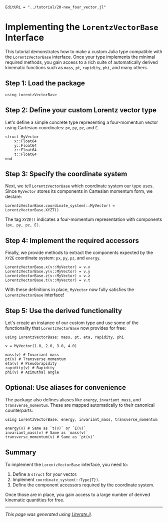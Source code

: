 ```@meta
EditURL = "../tutorial/20-new_four_vector.jl"
```

# Implementing the `LorentzVectorBase` Interface

This tutorial demonstrates how to make a custom Julia type compatible with the
`LorentzVectorBase` interface. Once your type implements the minimal required
methods, you gain access to a rich suite of automatically derived kinematic
functions such as `mass`, `pt`, `rapidity`, `phi`, and many others.

## Step 1: Load the package

````@example 20-new_four_vector
using LorentzVectorBase
````

## Step 2: Define your custom Lorentz vector type

Let's define a simple concrete type representing a four-momentum vector
using Cartesian coordinates: `px`, `py`, `pz`, and `E`.

````@example 20-new_four_vector
struct MyVector
    x::Float64
    y::Float64
    z::Float64
    t::Float64
end
````

## Step 3: Specify the coordinate system

Next, we tell `LorentzVectorBase` which coordinate system our type uses. Since
`MyVector` stores its components in Cartesian momentum form, we declare:

````@example 20-new_four_vector
LorentzVectorBase.coordinate_system(::MyVector) = LorentzVectorBase.XYZT()
````

The tag `XYZE()` indicates a four-momentum representation with components
`(px, py, pz, E)`.
## Step 4: Implement the required accessors

Finally, we provide methods to extract the components expected by the `XYZE`
coordinate system: `px`, `py`, `pz`, and `energy`.

````@example 20-new_four_vector
LorentzVectorBase.x(v::MyVector) = v.x
LorentzVectorBase.y(v::MyVector) = v.y
LorentzVectorBase.z(v::MyVector) = v.z
LorentzVectorBase.t(v::MyVector) = v.t
````

With these definitions in place, `MyVector` now fully satisfies the
`LorentzVectorBase` interface!

## Step 5: Use the derived functionality

Let's create an instance of our custom type and use some of the functionality
that `LorentzVectorBase` now provides for free:

````@example 20-new_four_vector
using LorentzVectorBase: mass, pt, eta, rapidity, phi

v = MyVector(1.0, 2.0, 3.0, 4.0)

mass(v) # Invariant mass
pt(v) # Transverse momentum
eta(v) # Pseudorapidity
rapidity(v) # Rapidity
phi(v) # Azimuthal angle
````

## Optional: Use aliases for convenience

The package also defines aliases like `energy`, `invariant_mass`, and
`transverse_momentum`. These are mapped automatically to their canonical
counterparts:

````@example 20-new_four_vector
using LorentzVectorBase: energy, invariant_mass, transverse_momentum

energy(v) # Same as `t(v)` or `E(v)`
invariant_mass(v) # Same as `mass(v)`
transverse_momentum(v) # Same as `pt(v)`
````

## Summary

To implement the `LorentzVectorBase` interface, you need to:

1. Define a `struct` for your vector.
2. Implement `coordinate_system(::Type{T})`.
3. Define the component accessors required by the coordinate system.

Once those are in place, you gain access to a large number of derived kinematic
quantities for free.

---

*This page was generated using [Literate.jl](https://github.com/fredrikekre/Literate.jl).*
